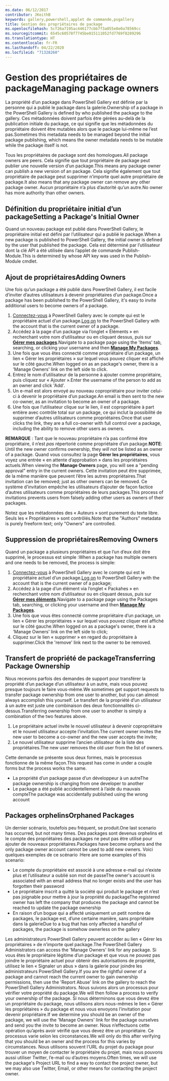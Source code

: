 ```yaml
---
ms.date: 06/12/2017
contributor: JKeithB
keywords: gallery,powershell,applet de commande,psgallery
title: Gestion des propriétaires de package
ms.openlocfilehash: 5cf26a7195ac446177cbb7f3a055e8e0a78569cc
ms.sourcegitcommit: 6545c60578f7745be015111052fd7769f8289296
ms.translationtype: HT
ms.contentlocale: fr-FR
ms.lasthandoff: 04/22/2020
ms.locfileid: "71328260"
---
```

# <a name="managing-package-owners"></a><span data-ttu-id="91c05-103">Gestion des propriétaires de package</span><span class="sxs-lookup"><span data-stu-id="91c05-103">Managing package owners</span></span>

<span data-ttu-id="91c05-104">La propriété d’un package dans PowerShell Gallery est définie par la personne qui a publié le package dans la galerie.</span><span class="sxs-lookup"><span data-stu-id="91c05-104">Ownership of a package in the PowerShell Gallery is defined by who published the package to the gallery.</span></span>
<span data-ttu-id="91c05-105">Ces métadonnées doivent parfois être gérées au-delà de la publication initiale du package, ce qui signifie que les métadonnées du propriétaire doivent être mutables alors que le package lui-même ne l’est pas.</span><span class="sxs-lookup"><span data-stu-id="91c05-105">Sometimes this metadata needs to be managed beyond the initial package publishing, which means the owner metadata needs to be mutable while the package itself is not.</span></span>

<span data-ttu-id="91c05-106">Tous les propriétaires de package sont des homologues.</span><span class="sxs-lookup"><span data-stu-id="91c05-106">All package owners are peers.</span></span>
<span data-ttu-id="91c05-107">Cela signifie que tout propriétaire de package peut publier une nouvelle version d’un package.</span><span class="sxs-lookup"><span data-stu-id="91c05-107">This means any package owner can publish a new version of an package.</span></span> <span data-ttu-id="91c05-108">Cela signifie également que tout propriétaire de package peut supprimer n’importe quel autre propriétaire de package.</span><span class="sxs-lookup"><span data-stu-id="91c05-108">It also means that any package owner can remove any other package owner.</span></span>
<span data-ttu-id="91c05-109">Aucun propriétaire n’a plus d’autorité qu’un autre.</span><span class="sxs-lookup"><span data-stu-id="91c05-109">No owner has more authority than other owners.</span></span>

## <a name="setting-a-packages-initial-owner"></a><span data-ttu-id="91c05-110">Définition du propriétaire initial d’un package</span><span class="sxs-lookup"><span data-stu-id="91c05-110">Setting a Package's Initial Owner</span></span>

<span data-ttu-id="91c05-111">Quand un nouveau package est publié dans PowerShell Gallery, le propriétaire initial est défini par l’utilisateur qui a publié le package.</span><span class="sxs-lookup"><span data-stu-id="91c05-111">When a new package is published to PowerShell Gallery, the initial owner is defined by the user that published the package.</span></span> <span data-ttu-id="91c05-112">Cela est déterminé par l’utilisateur dont la clé API a été utilisée dans l’applet de commande Publish-Module.</span><span class="sxs-lookup"><span data-stu-id="91c05-112">This is determined by whose API key was used in the Publish-Module cmdlet.</span></span>

## <a name="adding-owners"></a><span data-ttu-id="91c05-113">Ajout de propriétaires</span><span class="sxs-lookup"><span data-stu-id="91c05-113">Adding Owners</span></span>

<span data-ttu-id="91c05-114">Une fois qu’un package a été publié dans PowerShell Gallery, il est facile d’inviter d’autres utilisateurs à devenir propriétaires d’un package.</span><span class="sxs-lookup"><span data-stu-id="91c05-114">Once a package has been published to the PowerShell Gallery, it's easy to invite additional users to become owners of a package.</span></span>

1. <span data-ttu-id="91c05-115">[Connectez-vous](https://powershellgallery.com/users/account/LogOn) à PowerShell Gallery avec le compte qui est le propriétaire actuel d’un package.</span><span class="sxs-lookup"><span data-stu-id="91c05-115">[Log on](https://powershellgallery.com/users/account/LogOn) to the PowerShell Gallery with the account that is the current owner of a package.</span></span>
2. <span data-ttu-id="91c05-116">Accédez à la page d’un package via l’onglet « Éléments » en recherchant votre nom d’utilisateur ou en cliquant dessus, puis sur [**Gérer mes packages**](https://www.powershellgallery.com/account/Packages).</span><span class="sxs-lookup"><span data-stu-id="91c05-116">Navigate to a package page using the 'Items' tab, searching, or clicking your username and then [**Manage My Packages**](https://www.powershellgallery.com/account/Packages).</span></span>
3. <span data-ttu-id="91c05-117">Une fois que vous êtes connecté comme propriétaire d’un package, un lien « Gérer les propriétaires » sur lequel vous pouvez cliquer est affiché sur le côté gauche.</span><span class="sxs-lookup"><span data-stu-id="91c05-117">When logged on as an package's owner, there is a 'Manage Owners' link on the left side to click.</span></span>
4. <span data-ttu-id="91c05-118">Entrez le nom d’utilisateur de la personne à ajouter comme propriétaire, puis cliquez sur « Ajouter ».</span><span class="sxs-lookup"><span data-stu-id="91c05-118">Enter the username of the person to add as an owner and click 'Add'.</span></span>
5. <span data-ttu-id="91c05-119">Un e-mail est alors envoyé au nouveau copropriétaire pour inviter celui-ci à devenir le propriétaire d’un package.</span><span class="sxs-lookup"><span data-stu-id="91c05-119">An email is then sent to the new co-owner, as an invitation to become an owner of a package.</span></span>
6. <span data-ttu-id="91c05-120">Une fois que l’utilisateur clique sur le lien, il est copropriétaire à part entière avec contrôle total sur un package, ce qui inclut la possibilité de supprimer d’autres utilisateurs comme propriétaires.</span><span class="sxs-lookup"><span data-stu-id="91c05-120">Once that user clicks the link, they are a full co-owner with full control over a package, including the ability to remove other users as owners.</span></span>

<span data-ttu-id="91c05-121">**REMARQUE** : Tant que le nouveau propriétaire n’a pas confirmé être propriétaire, il n’est *pas* répertorié comme propriétaire d’un package.</span><span class="sxs-lookup"><span data-stu-id="91c05-121">**NOTE**: Until the new owner confirms ownership, they *will not* be listed as an owner of a package.</span></span>
<span data-ttu-id="91c05-122">Quand vous consultez la page **Gérer les propriétaires**, vous voyez une entrée « en attente d’approbation » dans les propriétaires actuels.</span><span class="sxs-lookup"><span data-stu-id="91c05-122">When viewing the **Manage Owners** page, you will see a "pending approval" entry in the current owners.</span></span>
<span data-ttu-id="91c05-123">Cette invitation peut être supprimée, de la même manière que peuvent l’être les autres propriétaires.</span><span class="sxs-lookup"><span data-stu-id="91c05-123">That invitation can be removed; just as other owners can be removed.</span></span>
<span data-ttu-id="91c05-124">Ce système d’invitation empêche les utilisateurs d’ajouter de façon factice d’autres utilisateurs comme propriétaires de leurs packages.</span><span class="sxs-lookup"><span data-stu-id="91c05-124">This process of invitations prevents users from falsely adding other users as owners of their packages.</span></span>

<span data-ttu-id="91c05-125">Notez que les métadonnées des « Auteurs » sont purement du texte libre. Seuls les « Propriétaires » sont contrôlés.</span><span class="sxs-lookup"><span data-stu-id="91c05-125">Note that the "Authors" metadata is purely freeform text; only "Owners" are controlled.</span></span>


## <a name="removing-owners"></a><span data-ttu-id="91c05-126">Suppression de propriétaires</span><span class="sxs-lookup"><span data-stu-id="91c05-126">Removing Owners</span></span>

<span data-ttu-id="91c05-127">Quand un package a plusieurs propriétaires et que l’un d’eux doit être supprimé, le processus est simple :</span><span class="sxs-lookup"><span data-stu-id="91c05-127">When a package has multiple owners and one needs to be removed, the process is simple:</span></span>

1. <span data-ttu-id="91c05-128">[Connectez-vous](https://powershellgallery.com/users/account/LogOn) à PowerShell Gallery avec le compte qui est le propriétaire actuel d’un package.</span><span class="sxs-lookup"><span data-stu-id="91c05-128">[Log on](https://powershellgallery.com/users/account/LogOn) to PowerShell Gallery with the account that is the current owner of a package;</span></span>
2. <span data-ttu-id="91c05-129">Accédez à la page d’un élément via l’onglet « Packahes » en recherchant votre nom d’utilisateur ou en cliquant dessus, puis sur [**Gérer mes éléments**](https://www.powershellgallery.com/account/Packages).</span><span class="sxs-lookup"><span data-stu-id="91c05-129">Navigate to a package page using the Packages tab, searching, or clicking your username and then [**Manage My Packages**](https://www.powershellgallery.com/account/Packages).</span></span>
3. <span data-ttu-id="91c05-130">Une fois que vous êtes connecté comme propriétaire d’un package, un lien « Gérer les propriétaires » sur lequel vous pouvez cliquer est affiché sur le côté gauche.</span><span class="sxs-lookup"><span data-stu-id="91c05-130">When logged on as a package's owner, there is a 'Manage Owners' link on the left side to click;</span></span>
4. <span data-ttu-id="91c05-131">Cliquez sur le lien « supprimer » en regard du propriétaire à supprimer.</span><span class="sxs-lookup"><span data-stu-id="91c05-131">Click the 'remove' link next to the owner to be removed.</span></span>



## <a name="transferring-package-ownership"></a><span data-ttu-id="91c05-132">Transfert de propriété de package</span><span class="sxs-lookup"><span data-stu-id="91c05-132">Transferring Package Ownership</span></span>

<span data-ttu-id="91c05-133">Nous recevons parfois des demandes de support pour transférer la propriété d’un package d’un utilisateur à un autre, mais vous pouvez presque toujours le faire vous-même.</span><span class="sxs-lookup"><span data-stu-id="91c05-133">We sometimes get support requests to transfer package ownership from one user to another, but you can almost always accomplish this yourself.</span></span>
<span data-ttu-id="91c05-134">Le transfert de la propriété d’un utilisateur à un autre est juste une combinaison des deux fonctionnalités ci-dessus.</span><span class="sxs-lookup"><span data-stu-id="91c05-134">Transferring ownership from one user to another is simply a combination of the two features above.</span></span>

1. <span data-ttu-id="91c05-135">Le propriétaire actuel invite le nouvel utilisateur à devenir copropriétaire et le nouvel utilisateur accepte l’invitation.</span><span class="sxs-lookup"><span data-stu-id="91c05-135">The current owner invites the new user to become a co-owner and the new user accepts the invite;</span></span>
2. <span data-ttu-id="91c05-136">Le nouvel utilisateur supprime l’ancien utilisateur de la liste des propriétaires.</span><span class="sxs-lookup"><span data-stu-id="91c05-136">The new user removes the old user from the list of owners.</span></span>

<span data-ttu-id="91c05-137">Cette demande se présente sous deux formes, mais le processus fonctionne de la même façon.</span><span class="sxs-lookup"><span data-stu-id="91c05-137">This request has come in under a couple forms but the process works the same.</span></span>

- <span data-ttu-id="91c05-138">La propriété d’un package passe d’un développeur à un autre</span><span class="sxs-lookup"><span data-stu-id="91c05-138">The package ownership is changing from one developer to another</span></span>
- <span data-ttu-id="91c05-139">Le package a été publié accidentellement à l’aide du mauvais compte</span><span class="sxs-lookup"><span data-stu-id="91c05-139">The package was accidentally published using the wrong account</span></span>


## <a name="orphaned-packages"></a><span data-ttu-id="91c05-140">Packages orphelins</span><span class="sxs-lookup"><span data-stu-id="91c05-140">Orphaned Packages</span></span>

<span data-ttu-id="91c05-141">Un dernier scénario, toutefois peu fréquent, se produit.</span><span class="sxs-lookup"><span data-stu-id="91c05-141">One last scenario has occurred, but not many times.</span></span>
<span data-ttu-id="91c05-142">Des packages sont devenus orphelins et le compte des propriétaires des packages ne peut pas être utilisé pour ajouter de nouveaux propriétaires.</span><span class="sxs-lookup"><span data-stu-id="91c05-142">Packages have become orphans and the only package owner account cannot be used to add new owners.</span></span>
<span data-ttu-id="91c05-143">Voici quelques exemples de ce scénario :</span><span class="sxs-lookup"><span data-stu-id="91c05-143">Here are some examples of this scenario:</span></span>

- <span data-ttu-id="91c05-144">Le compte du propriétaire est associé à une adresse e-mail qui n’existe plus et l’utilisateur a oublié son mot de passe</span><span class="sxs-lookup"><span data-stu-id="91c05-144">The owner's account is associated with an email address that no longer exists and the user has forgotten their password</span></span>
- <span data-ttu-id="91c05-145">Le propriétaire inscrit a quitté la société qui produit le package et n’est pas joignable pour mettre à jour la propriété du package</span><span class="sxs-lookup"><span data-stu-id="91c05-145">The registered owner has left the company that produces the package and cannot be reached to update the package ownership</span></span>
- <span data-ttu-id="91c05-146">En raison d’un bogue qui a affecté uniquement un petit nombre de packages, le package est, d’une certaine manière, sans propriétaire dans la galerie</span><span class="sxs-lookup"><span data-stu-id="91c05-146">Due to a bug that has only affected a handful of packages, the package is somehow ownerless on the gallery</span></span>

<span data-ttu-id="91c05-147">Les administrateurs PowerShell Gallery peuvent accéder au lien « Gérer les propriétaires » de n’importe quel package.</span><span class="sxs-lookup"><span data-stu-id="91c05-147">The PowerShell Gallery Administrators can access the 'Manage Owners' link for any package.</span></span>
<span data-ttu-id="91c05-148">Si vous êtes le propriétaire légitime d’un package et que vous ne pouvez pas joindre le propriétaire actuel pour obtenir des autorisations de propriété, utilisez le lien « Signaler un abus » dans la galerie pour joindre les administrateurs PowerShell Gallery.</span><span class="sxs-lookup"><span data-stu-id="91c05-148">If you are the rightful owner of a package and cannot reach the current owner to gain ownership permissions, then use the 'Report Abuse' link on the gallery to reach the PowerShell Gallery Administrators.</span></span>
<span data-ttu-id="91c05-149">Nous suivons alors un processus pour vérifier votre propriété du package.</span><span class="sxs-lookup"><span data-stu-id="91c05-149">We will then follow a process to verify your ownership of the package.</span></span>
<span data-ttu-id="91c05-150">Si nous déterminons que vous devez être un propriétaire du package, nous utilisons alors nous-mêmes le lien « Gérer les propriétaires » du package et nous vous envoyons l’invitation pour devenir propriétaire.</span><span class="sxs-lookup"><span data-stu-id="91c05-150">If we determine you should be an owner of the package, we will use the 'Manage Owners' link for the package ourselves and send you the invite to become an owner.</span></span>
<span data-ttu-id="91c05-151">Nous n’effectuons cette opération qu’après avoir vérifié que vous devez être un propriétaire. Ce processus varie selon les circonstances.</span><span class="sxs-lookup"><span data-stu-id="91c05-151">We will only do this after verifying that you should be an owner and the process for this varies by circumstances.</span></span>
<span data-ttu-id="91c05-152">Nous utilisons souvent l’URL du projet du package pour trouver un moyen de contacter le propriétaire du projet, mais nous pouvons aussi utiliser Twitter, l’e-mail ou d’autres moyens.</span><span class="sxs-lookup"><span data-stu-id="91c05-152">Often times, we will use the package's Project URL to find a way to contact the project owner, but we may also use Twitter, Email, or other means for contacting the project owner.</span></span>
